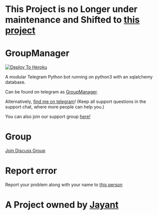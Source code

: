 # This Project is no Longer under maintenance and Shifted to [this project](https://github.com/jayantkageri/Manager)

# GroupManager

[![Deploy To Heroku](https://www.herokucdn.com/deploy/button.svg)](https://dashboard.heroku.com/new?template=https%3A%2F%2Fgithub.com%2Fjayantkageri%2Fgroupmanager)

A modular Telegram Python bot running on python3 with an sqlalchemy database.

Can be found on telegram as [GroupManager](https://t.me/TGGroupManager_bot).

Alternatively, [find me on telegram](https://t.me/jayantkageri)! (Keep all support questions in the support chat, where more people can help you.)

You can also join our support group [here!](https://t.me/GroupManagerSupport)

# Group
[Join Discuss Group](https://t.me/giveaways_24hrs)

# Report error
Report your problem along with your name to [this person](https://t.me/jayantkageri)

# A Project owned by [Jayant](t.me/jayantkageri)
